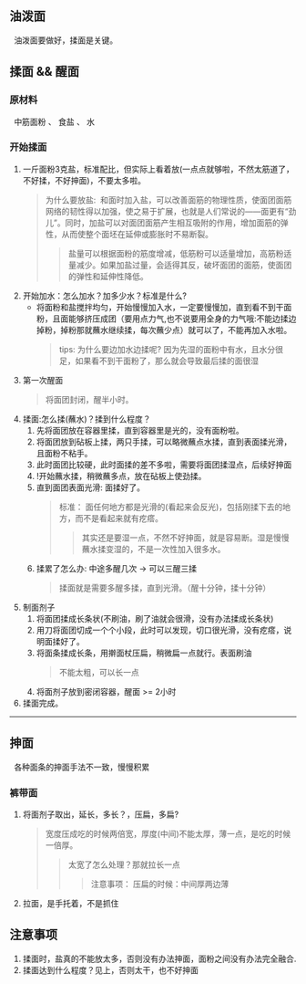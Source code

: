## 油泼面
&nbsp;&nbsp;油泼面要做好，揉面是关键。
## 揉面 && 醒面
### 原材料
&nbsp;&nbsp;中筋面粉 、 食盐 、 水 

### 开始揉面
1. 一斤面粉3克盐，标准配比，但实际上看着放(一点点就够啦，不然太筋道了，不好揉，不好抻面)，不要太多啦。
   > 为什么要放盐:&nbsp;&nbsp;和面时加入盐，可以改善面筋的物理性质，使面团面筋网络的韧性得以加强，使之易于扩展，也就是人们常说的——面更有“劲儿”。同时，加盐可以对面团面筋产生相互吸附的作用，增加面筋的弹性，从而使整个面坯在延伸或膨胀时不易断裂。
   >> 盐量可以根据面粉的筋度增减，低筋粉可以适量增加，高筋粉适量减少。如果加盐过量，会适得其反，破坏面团的面筋，使面团的弹性和延伸性降低。
2. 开始加水：怎么加水？加多少水？标准是什么?
   + 将面粉和盐搅拌均匀，开始慢慢加入水，一定要慢慢加，直到看不到干面粉，且面能够挤压成团（要用点力气,也不说要用全身的力气哦:不能边揉边掉粉，掉粉那就蘸水继续揉，每次蘸少点）就可以了，不能再加入水啦。
     > tips: 为什么要边加水边揉呢? 因为先湿的面粉中有水，且水分很足，如果看不到干面粉了，那么就会导致最后揉的面很湿
3. 第一次醒面
   > 将面团封闭，醒半小时。
4. 揉面:怎么揉(蘸水)？揉到什么程度？
   1. 先将面团放在容器里揉，直到容器里是光的，没有面粉啦。
   2. 将面团放到砧板上揉，两只手揉，可以略微蘸点水揉，直到表面揉光滑，且面粉不粘手。
   3. 此时面团比较硬，此时面揉的差不多啦，需要将面团揉湿点，后续好抻面
   4. !开始蘸水揉，稍微蘸多点，放在砧板上使劲揉。
   5. 直到面团表面光滑: 面揉好了。
      > 标准： 面任何地方都是光滑的(看起来会反光)，包括刚揉下去的地方，而不是看起来就有疙瘩。
      >> 其实还是要湿一点，不然不好抻面，就是容易断。湿是慢慢蘸水揉变湿的，不是一次性加入很多水。
   6. 揉累了怎么办: 中途多醒几次 -> 可以三醒三揉
      > 揉面就是需要多醒多揉，直到光滑。（醒十分钟，揉十分钟）
5. 制面剂子
   1. 将面团揉成长条状(不刷油，刷了油就会很滑，没有办法揉成长条状)
   2. 用刀将面团切成一个个小段，此时可以发现，切口很光滑，没有疙瘩，说明面揉好了。
   3. 将面条揉成长条，用擀面杖压扁，稍微扁一点就行。表面刷油
      > 不能太粗，可以长一点
   4. 将面剂子放到密闭容器，醒面 >= 2小时
6. 揉面完成。
---

## 抻面
&nbsp;&nbsp;各种面条的抻面手法不一致，慢慢积累
### 裤带面
1. 将面剂子取出，延长，多长？，压扁，多扁?
   > 宽度压成吃的时候两倍宽，厚度(中间)不能太厚，薄一点，是吃的时候一倍厚。
   >> 太宽了怎么处理？那就拉长一点
   >>> 注意事项： 压扁的时候：中间厚两边薄
2. 拉面，是手托着，不是抓住


## 注意事项
1. 揉面时，盐真的不能放太多，否则没有办法抻面，面粉之间没有办法完全融合.
2. 揉面达到什么程度？见上，否则太干，也不好抻面